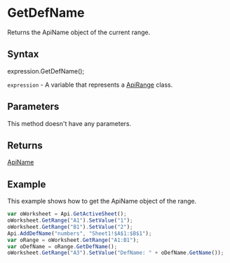 # GetDefName

Returns the ApiName object of the current range.

## Syntax

expression.GetDefName();

`expression` - A variable that represents a [ApiRange](../ApiRange.md) class.

## Parameters

This method doesn't have any parameters.

## Returns

[ApiName](../../ApiName/ApiName.md)

## Example

This example shows how to get the ApiName object of the range.

```javascript
var oWorksheet = Api.GetActiveSheet();
oWorksheet.GetRange("A1").SetValue("1");
oWorksheet.GetRange("B1").SetValue("2");
Api.AddDefName("numbers", "Sheet1!$A$1:$B$1");
var oRange = oWorksheet.GetRange("A1:B1");
var oDefName = oRange.GetDefName();
oWorksheet.GetRange("A3").SetValue("DefName: " + oDefName.GetName());
```

